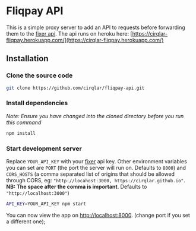 # Fliqpay API

This is a simple proxy server to add an API to requests before forwarding them to the [fixer api](fixer.io). The api runs on heroku here: [https://cirqlar-fliqpay.herokuapp.com/](https://cirqlar-fliqpay.herokuapp.com/)

## Installation

### Clone the source code 
```bash
git clone https://github.com/cirqlar/fliqpay-api.git
```
### Install dependencies
_Note: Ensure you have changed into the cloned directory before you run this command_
```bash
npm install
```

### Start development server

Replace `YOUR_API_KEY` with your [fixer](fixer.io) api key. Other environment variables you can set are `PORT` (the port the server will run on. Defaults to `8000`) and `CORS_HOSTS` (a comma separated list of origins that should be allowed through CORS, eg: `"http://locahost:3000, https://cirqlar.github.io"`. __NB: The space after the comma is important__. Defaults to `"http://localhost:3000"`)
```bash
API_KEY=YOUR_API_KEY npm start
```
You can now view the app on [http://localhost:8000](http://localhost:8000). (change port if you set a different one);